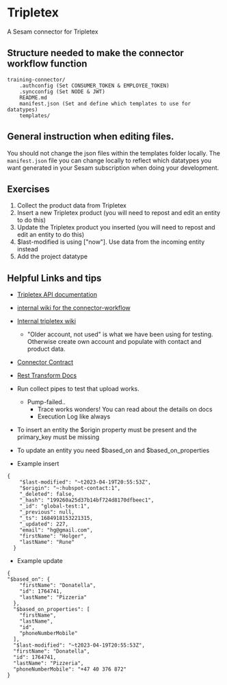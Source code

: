 # Tripletex

A Sesam connector for Tripletex

## Structure needed to make the connector workflow function

```
training-connector/
    .authconfig (Set CONSUMER_TOKEN & EMPLOYEE_TOKEN)
    .syncconfig (Set NODE & JWT)
    README.md
    manifest.json (Set and define which templates to use for datatypes)
    templates/

```

## General instruction when editing files.

You should not change the json files within the templates folder locally. The `manifest.json` file you can change locally to reflect which datatypes you want generated in your Sesam subscription when doing your development. 

## Exercises
1. Collect the product data from Tripletex
2. Insert a new Tripletex product (you will need to repost and edit an entity to do this)
3. Update the Tripletex product you inserted (you will need to repost and edit an entity to do this)
4. $last-modified is using \["now"\]. Use data from the incoming entity instead
5. Add the project datatype

## Helpful Links and tips
- [Tripletex API documentation](https://tripletex.no/v2-docs/)
- [internal wiki for the connector-workflow](https://github.com/datanav/sesam-talk-config/wiki/Connector-Development-Pipeline)
- [Internal tripletex wiki](https://github.com/datanav/sesam-talk-config/wiki/Connectors:Tripletex)
  - "Older account, not used" is what we have been using for testing. Otherwise create own account and populate with contact and product data.
- [Connector Contract](https://docs.sesam.io/hub/documentation/data-synchronization/connectors/contract-connectors.html)
- [Rest Transform Docs](https://docs.sesam.io/hub/documentation/service-configuration/pipes/configuration-transforms-rest.html)
- Run collect pipes to test that upload works.
  - Pump-failed.. 
    - Trace works wonders! You can read about the details on docs
    - Execution Log like always

- To insert an entity the $origin property must be present and the primary_key must be missing
- To update an entity you need $based_on and $based_on_properties
- Example insert
```
{
    "$last-modified": "~t2023-04-19T20:55:53Z",
    "$origin": "~:hubspot-contact:1",
    "_deleted": false,
    "_hash": "199260a25d37b14bf724d8170dfbeec1",
    "_id": "global-test:1",
    "_previous": null,
    "_ts": 1684918153221315,
    "_updated": 227,
    "email": "hg@gmail.com",
    "firstName": "Holger",
    "lastName": "Rune"
  }
```
- Example update
```
{
"$based_on": {
    "firstName": "Donatella",
    "id": 1764741,
    "lastName": "Pizzeria"
  },
  "$based_on_properties": [
    "firstName",
    "lastName",
    "id",
    "phoneNumberMobile"
  ],
  "$last-modified": "~t2023-04-19T20:55:53Z",
  "firstName": "Donatella",
  "id": 1764741,
  "lastName": "Pizzeria",
  "phoneNumberMobile": "+47 40 376 872"
}
```
